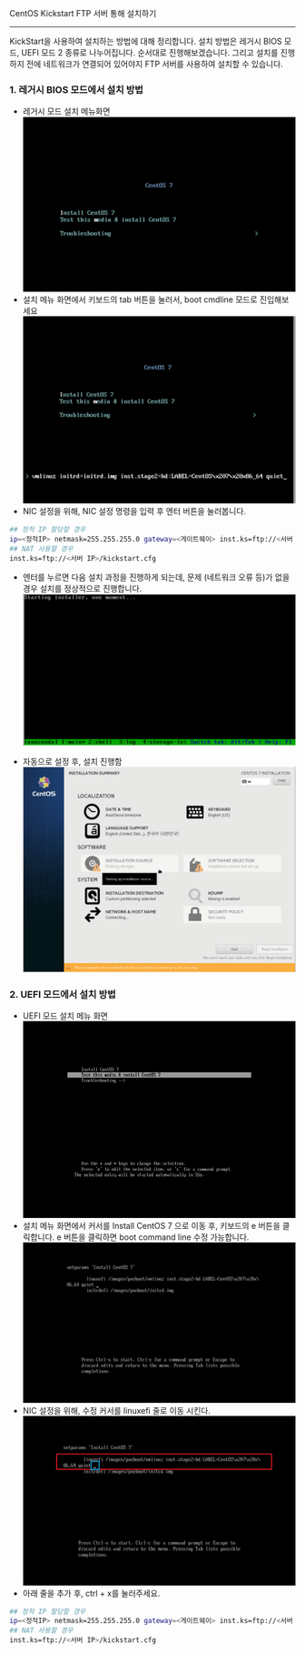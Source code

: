 CentOS Kickstart FTP 서버 통해 설치하기
* * *      


           


       

KickStart을 사용하여 설치하는 방법에 대해 정리합니다. 설치 방법은 레거시 BIOS 모드, UEFI 모드 2 종류로 나누어집니다. 순서대로 진행해보겠습니다.
그리고 설치를 진행하지 전에 네트워크가 연결되어 있어야지 FTP 서버를 사용하여 설치할 수 있습니다.

### 1. 레거시 BIOS 모드에서 설치 방법
- 레거시 모드 설치 메뉴화면
![ex_screenshot](./assets//legacy-bios.png)
- 설치 메뉴 화면에서 키보드의 tab 버튼을 눌러서, boot cmdline 모드로 진입해보세요
![ex_screenshot](./assets//legacy-bios-cmdline.png)
- NIC 설정을 위해, NIC 설정 명령을 입력 후 엔터 버튼을 눌러봅니다.
``` bash
## 정적 IP 할당할 경우
ip=<정적IP> netmask=255.255.255.0 gateway=<게이트웨이> inst.ks=ftp://<서버 IP>/kickstart.cfg
## NAT 사용할 경우
inst.ks=ftp://<서버 IP>/kickstart.cfg
```
- 엔터를 누르면 다음 설치 과정을 진행하게 되는데, 문제 (네트워크 오류 등)가 없을 경우 설치를 정상적으로 진행합니다.
![ex_screenshot](./assets//legacy-bios-install.png)

- 자동으로 설정 후, 설치 진행함
![ex_screenshot](./assets//legacy-bios-install-start.png)

### 2. UEFI 모드에서 설치 방법
- UEFI 모드 설치 메뉴 화면
![ex_screenshot](./assets//uefi-bios-install.png)
- 설치 메뉴 화면에서 커서를 Install CentOS 7 으로 이동 후, 키보드의 e 버튼을 클릭합니다. e 버튼을 클릭하면 boot command line 수정 가능합니다.
![ex_screenshot](./assets//uefi-bios-install-cmdline.png)
- NIC 설정을 위해, 수정 커서를 linuxefi 줄로 이동 시킨다.
![ex_screenshot](./assets//uefi-bios-install-cmdline-nic.png)
- 아래 줄을 추가 후, ctrl + x를 눌러주세요.
``` bash
## 정적 IP 할당할 경우
ip=<정적IP> netmask=255.255.255.0 gateway=<게이트웨이> inst.ks=ftp://<서버 IP>/kickstart.cfg
## NAT 사용할 경우
inst.ks=ftp://<서버 IP>/kickstart.cfg
```